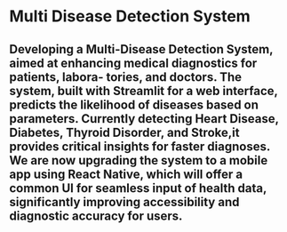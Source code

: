 # Multi Disease Detection System
## Developing a Multi-Disease Detection System, aimed at enhancing medical diagnostics for patients, labora- tories, and doctors. The system, built with Streamlit for a web interface, predicts the likelihood of diseases based on parameters. Currently detecting Heart Disease, Diabetes, Thyroid Disorder, and Stroke,it provides critical insights for faster diagnoses. We are now upgrading the system to a mobile app using React Native, which will offer a common UI for seamless input of health data, significantly improving accessibility and diagnostic accuracy for users.
